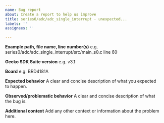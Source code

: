```yaml
---
name: Bug report
about: Create a report to help us improve
title: series0/adc/adc_single_interrupt - unexpected...
labels: ''
assignees: ''

---
```


**Example path, file name, line number(s)**
e.g. series0/adc/adc_single_interrupt/src/main_s0.c line 60

**Gecko SDK Suite version**
e.g. v3.1

**Board**
e.g. BRD4181A

**Expected behavior**
A clear and concise description of what you expected to happen.

**Observed/problematic behavior**
A clear and concise description of what the bug is.

**Additional context**
Add any other context or information about the problem here.

